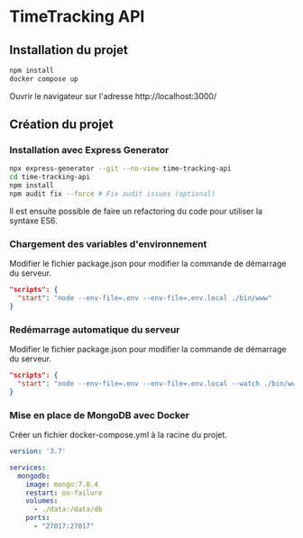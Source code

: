 # TimeTracking API

## Installation du projet

```bash
npm install
docker compose up
```

Ouvrir le navigateur sur l'adresse http://localhost:3000/

## Création du projet

### Installation avec Express Generator

```bash
npx express-generator --git --no-view time-tracking-api
cd time-tracking-api
npm install
npm audit fix --force # Fix audit issues (optional)
```

Il est ensuite possible de faire un refactoring du code
pour utiliser la syntaxe ES6.

### Chargement des variables d'environnement

Modifier le fichier package.json pour modifier la commande de démarrage du serveur.

```json
"scripts": {
  "start": "node --env-file=.env --env-file=.env.local ./bin/www"
}
```

### Redémarrage automatique du serveur

Modifier le fichier package.json pour modifier la commande de démarrage du serveur.

```json
"scripts": {
  "start": "node --env-file=.env --env-file=.env.local --watch ./bin/www"
}
```

### Mise en place de MongoDB avec Docker

Créer un fichier docker-compose.yml à la racine du projet.

```yaml
version: '3.7'

services:
  mongodb:
    image: mongo:7.0.4
    restart: on-failure
    volumes:
      - ./data:/data/db
    ports:
      - "27017:27017"
```

